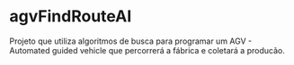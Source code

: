 # agvFindRouteAI

Projeto que utiliza algoritmos de busca para programar um AGV -
Automated guided vehicle que percorrerá a fábrica e coletará a producão.